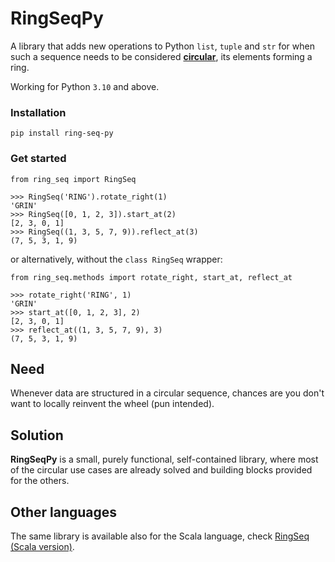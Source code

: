 # **RingSeqPy**

A library that adds new operations to Python `list`, `tuple` and `str`
for when such a sequence needs to be considered [**circular**](https://scala-tessella.github.io/ring-seq-py/what-is/),
its elements forming a ring.

Working for Python `3.10` and above.

### Installation
```
pip install ring-seq-py
```

### Get started

```pycon
from ring_seq import RingSeq

>>> RingSeq('RING').rotate_right(1)
'GRIN'
>>> RingSeq([0, 1, 2, 3]).start_at(2)
[2, 3, 0, 1]
>>> RingSeq((1, 3, 5, 7, 9)).reflect_at(3)
(7, 5, 3, 1, 9)
```

or alternatively, without the `class RingSeq` wrapper:

```pycon
from ring_seq.methods import rotate_right, start_at, reflect_at

>>> rotate_right('RING', 1)
'GRIN'
>>> start_at([0, 1, 2, 3], 2)
[2, 3, 0, 1]
>>> reflect_at((1, 3, 5, 7, 9), 3)
(7, 5, 3, 1, 9)
```

## Need
Whenever data are structured in a circular sequence,
chances are you don't want to locally reinvent the wheel (pun intended).

## Solution
**RingSeqPy** is a small, purely functional, self-contained library,
where most of the circular use cases are already solved
and building blocks provided for the others.

## Other languages
The same library is available also for the Scala language, check [RingSeq (Scala version)](https://github.com/scala-tessella/ring-seq/).
